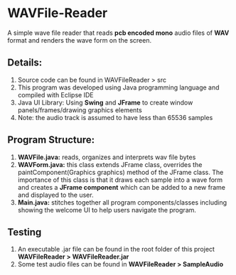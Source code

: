 # WAVFile-Reader
A simple wave file reader that reads <b>pcb encoded mono</b> audio files of <b>WAV</b> format and renders the wave form on the screen.

<h2>Details:</h2>
<ol>
<li>Source code can be found in WAVFileReader > src</li>
<li>This program was developed using Java programming language and compiled with Eclipse IDE</li>
<li>Java UI Library: Using <b>Swing</b> and <b>JFrame</b> to create window panels/frames/drawing graphics elements</li>
<li>Note: the audio track is assumed to have less than 65536 samples</li>
</ol>

<h2>Program Structure:</h2>
<ol>
<li><b>WAVFile.java:</b> reads, organizes and interprets wav file bytes</li>
<li><b>WAVForm.java:</b> this class extends JFrame class, overrides the paintComponent(Graphics graphics) method of the JFrame class. The importance of this class is that it draws each sample into a wave form and creates a <b>JFrame component</b> which can be added to a new frame and displayed to the user.</li>
<li><b>Main.java:</b> stitches together all program components/classes including showing the welcome UI to help users navigate the program.</li>
</ol>

<h2>Testing</h2>
<ol>
 <li>An executable .jar file can be found in the root folder of this project <b>WAVFileReader > WAVFileReader.jar</b></li>
 <li>Some test audio files can be found in <b>WAVFileReader > SampleAudio</b></li>
</ol>
 
